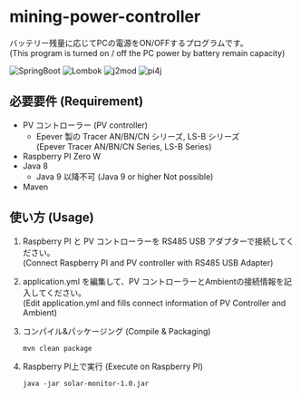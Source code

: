# mining-power-controller

バッテリー残量に応じてPCの電源をON/OFFするプログラムです。  
(This program is turned on / off the PC power by battery remain capacity)

![SpringBoot](https://img.shields.io/badge/SpringBoot-2.5.3-green.svg) 
![Lombok](https://img.shields.io/badge/Lombok-1.18.20-green.svg) 
![j2mod](https://img.shields.io/badge/j2mod-2.7.0-green.svg)
![pi4j](https://img.shields.io/badge/pi4j-1.3-green.svg)

## 必要要件 (Requirement)

- PV コントローラー (PV controller)
  - Epever 製の Tracer AN/BN/CN シリーズ, LS-B シリーズ  
    (Epever Tracer AN/BN/CN Series, LS-B Series)
- Raspberry PI Zero W
- Java 8
  - Java 9 以降不可 (Java 9 or higher Not possible)
- Maven

## 使い方 (Usage)

1. Raspberry PI と PV コントローラーを RS485 USB アダプターで接続してください。  
   (Connect Raspberry PI and PV controller with RS485 USB Adapter)

2. application.yml を編集して、PV コントローラーとAmbientの接続情報を記入してください。  
   (Edit application.yml and fills connect information of PV Controller and Ambient)

3. コンパイル&パッケージング (Compile & Packaging)

    ```command
    mvn clean package
    ```

4. Raspberry PI上で実行 (Execute on Raspberry PI)

     ```command
     java -jar solar-monitor-1.0.jar
     ```
